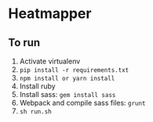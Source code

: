 # Heatmapper

## To run

1. Activate virtualenv
1. `pip install -r requirements.txt`
1. `npm install or yarn install`
1. Install ruby
1. Install sass: `gem install sass`
1. Webpack and compile sass files: `grunt`
1. `sh run.sh`